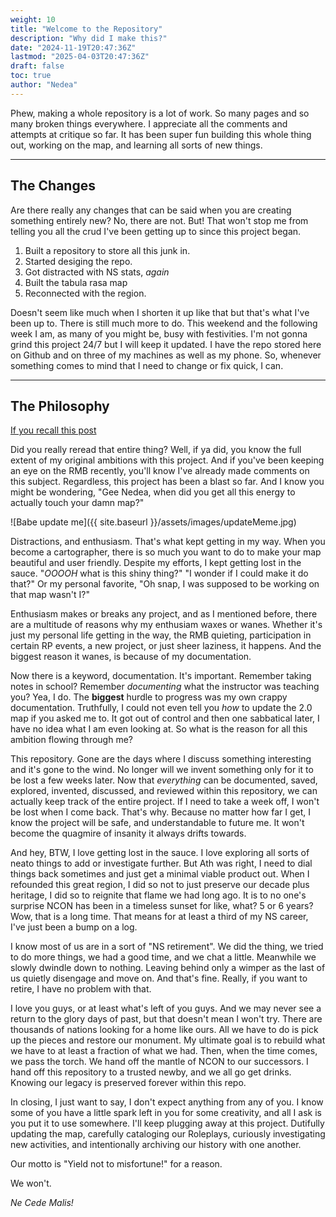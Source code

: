 ```yaml
---
weight: 10
title: "Welcome to the Repository"
description: "Why did I make this?"
date: "2024-11-19T20:47:36Z"
lastmod: "2025-04-03T20:47:36Z"
draft: false
toc: true
author: "Nedea"
---
```



Phew, making a whole repository is a lot of work. So many pages and so many broken things everywhere. I appreciate all the comments and attempts at critique so far. It has been super fun building this whole thing out, working on the map, and learning all sorts of new things. 

---

## The Changes

Are there really any changes that can be said when you are creating something entirely new? No, there are not. But! That won't stop me from telling you all the crud I've been getting up to since this project began. 

1. Built a repository to store all this junk in.
2. Started desiging the repo.
3. Got distracted with NS stats, *again*
4. Built the tabula rasa map
5. Reconnected with the region.

Doesn't seem like much when I shorten it up like that but that's what I've been up to. There is still much more to do. This weekend and the following week I am, as many of you might be, busy with festivities. I'm not gonna grind this project 24/7 but I will keep it updated. I have the repo stored here on Github and on three of my machines as well as my phone. So, whenever something comes to mind that I need to change or fix quick, I can.

---
## The Philosophy

[If you recall this post](https://www.nationstates.net/page=rmb/postid=55052038)

Did you really reread that entire thing? Well, if ya did, you know the full extent of my original ambitions with this project. And if you've been keeping an eye on the RMB recently, you'll know I've already made comments on this subject. Regardless, this project has been a blast so far. And I know you might be wondering, "Gee Nedea, when did you get all this energy to actually touch your damn map?"

![Babe update me]({{ site.baseurl }}/assets/images/updateMeme.jpg)


Distractions, and enthusiasm. That's what kept getting in my way. When you become a cartographer, there is so much you want to do to make your map beautiful and user friendly. Despite my efforts, I kept getting lost in the sauce. "*OOOOH* what is this shiny thing?" "I wonder if I could make it do that?" Or my personal favorite, "Oh snap, I was supposed to be working on that map wasn't I?"

Enthusiasm makes or breaks any project, and as I mentioned before, there are a multitude of reasons why my enthusiam waxes or wanes. Whether it's just my personal life getting in the way, the RMB quieting, participation in certain RP events, a new project, or just sheer laziness, it happens. And the biggest reason it wanes, is because of my documentation.

Now there is a keyword, documentation. It's important. Remember taking notes in school? Remember *documenting* what the instructor was teaching you? Yea, I do. The **biggest** hurdle to progress was my own crappy documentation. Truthfully, I could not even tell you *how* to update the 2.0 map if you asked me to. It got out of control and then one sabbatical later, I have no idea what I am even looking at. So what is the reason for all this ambition flowing through me?

This repository. Gone are the days where I discuss something interesting and it's gone to the wind. No longer will we invent something only for it to be lost a few weeks later. Now that *everything* can be documented, saved, explored, invented, discussed, and reviewed within this repository, we can actually keep track of the entire project. If I need to take a week off, I won't be lost when I come back. That's why. Because no matter how far I get, I know the project will be safe, and understandable to future me. It won't become the quagmire of insanity it always drifts towards.

And hey, BTW, I love getting lost in the sauce. I love exploring all sorts of neato things to add or investigate further. But Ath was right, I need to dial things back sometimes and just get a minimal viable product out. When I refounded this great region, I did so not to just preserve our decade plus heritage, I did so to reignite that flame we had long ago. It is to no one's surprise NCON has been in a timeless sunset for like, what? 5 or 6 years? Wow, that is a long time. That means for at least a third of my NS career, I've just been a bump on a log.

I know most of us are in a sort of "NS retirement". We did the thing, we tried to do more things, we had a good time, and we chat a little. Meanwhile we slowly dwindle down to nothing. Leaving behind only a wimper as the last of us quietly disengage and move on. And that's fine. Really, if you want to retire, I have no problem with that. 

I love you guys, or at least what's left of you guys. And we may never see a return to the glory days of past, but that doesn't mean I won't try. There are thousands of nations looking for a home like ours. All we have to do is pick up the pieces and restore our monument. My ultimate goal is to rebuild what we have to at least a fraction of what we had. Then, when the time comes, we pass the torch. We hand off the mantle of NCON to our successors. I hand off this repository to a trusted newby, and we all go get drinks. Knowing our legacy is preserved forever within this repo. 

In closing, I just want to say, I don't expect anything from any of you. I know some of you have a little spark left in you for some creativity, and all I ask is you put it to use somewhere. I'll keep plugging away at this project. Dutifully updating the map, carefully cataloging our Roleplays, curiously investigating new activities, and intentionally archiving our history with one another.

Our motto is "Yield not to misfortune!" for a reason.

We won't.

*Ne Cede Malis!*

